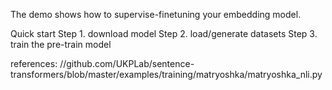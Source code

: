 The demo shows how to supervise-finetuning your embedding model.

Quick start
Step 1. download model
Step 2. load/generate datasets
Step 3. train the pre-train model

references:
//github.com/UKPLab/sentence-transformers/blob/master/examples/training/matryoshka/matryoshka_nli.py
